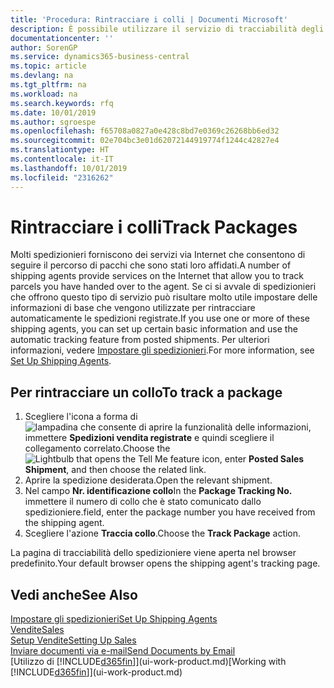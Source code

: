 ```yaml
---
title: 'Procedura: Rintracciare i colli | Documenti Microsoft'
description: È possibile utilizzare il servizio di tracciabilità degli spedizionieri per vedere lo stato di avanzamento di una consegna.
documentationcenter: ''
author: SorenGP
ms.service: dynamics365-business-central
ms.topic: article
ms.devlang: na
ms.tgt_pltfrm: na
ms.workload: na
ms.search.keywords: rfq
ms.date: 10/01/2019
ms.author: sgroespe
ms.openlocfilehash: f65708a0827a0e428c8bd7e0369c26268bb6ed32
ms.sourcegitcommit: 02e704bc3e01d62072144919774f1244c42827e4
ms.translationtype: HT
ms.contentlocale: it-IT
ms.lasthandoff: 10/01/2019
ms.locfileid: "2316262"
---
```

# <a name="track-packages"></a><span data-ttu-id="00ba7-103">Rintracciare i colli</span><span class="sxs-lookup"><span data-stu-id="00ba7-103">Track Packages</span></span>
<span data-ttu-id="00ba7-104">Molti spedizionieri forniscono dei servizi via Internet che consentono di seguire il percorso di pacchi che sono stati loro affidati.</span><span class="sxs-lookup"><span data-stu-id="00ba7-104">A number of shipping agents provide services on the Internet that allow you to track parcels you have handed over to the agent.</span></span> <span data-ttu-id="00ba7-105">Se ci si avvale di spedizionieri che offrono questo tipo di servizio può risultare molto utile impostare delle informazioni di base che vengono utilizzate per rintracciare automaticamente le spedizioni registrate.</span><span class="sxs-lookup"><span data-stu-id="00ba7-105">If you use one or more of these shipping agents, you can set up certain basic information and use the automatic tracking feature from posted shipments.</span></span> <span data-ttu-id="00ba7-106">Per ulteriori informazioni, vedere [Impostare gli spedizionieri](sales-how-to-set-up-shipping-agents.md).</span><span class="sxs-lookup"><span data-stu-id="00ba7-106">For more information, see [Set Up Shipping Agents](sales-how-to-set-up-shipping-agents.md).</span></span>  

## <a name="to-track-a-package"></a><span data-ttu-id="00ba7-107">Per rintracciare un collo</span><span class="sxs-lookup"><span data-stu-id="00ba7-107">To track a package</span></span>
1. <span data-ttu-id="00ba7-108">Scegliere l'icona a forma di ![lampadina che consente di aprire la funzionalità delle informazioni](media/ui-search/search_small.png "Informazioni sull'operazione che si desidera eseguire"), immettere **Spedizioni vendita registrate** e quindi scegliere il collegamento correlato.</span><span class="sxs-lookup"><span data-stu-id="00ba7-108">Choose the ![Lightbulb that opens the Tell Me feature](media/ui-search/search_small.png "Tell me what you want to do") icon, enter **Posted Sales Shipment**, and then choose the related link.</span></span>
2. <span data-ttu-id="00ba7-109">Aprire la spedizione desiderata.</span><span class="sxs-lookup"><span data-stu-id="00ba7-109">Open the relevant shipment.</span></span>
3. <span data-ttu-id="00ba7-110">Nel campo **Nr. identificazione collo**</span><span class="sxs-lookup"><span data-stu-id="00ba7-110">In the **Package Tracking No.**</span></span> <span data-ttu-id="00ba7-111">immettere il numero di collo che è stato comunicato dallo spedizioniere.</span><span class="sxs-lookup"><span data-stu-id="00ba7-111">field, enter the package number you have received from the shipping agent.</span></span>
4. <span data-ttu-id="00ba7-112">Scegliere l'azione **Traccia collo**.</span><span class="sxs-lookup"><span data-stu-id="00ba7-112">Choose the **Track Package** action.</span></span>

<span data-ttu-id="00ba7-113">La pagina di tracciabilità dello spedizioniere viene aperta nel browser predefinito.</span><span class="sxs-lookup"><span data-stu-id="00ba7-113">Your default browser opens the shipping agent's tracking page.</span></span>

## <a name="see-also"></a><span data-ttu-id="00ba7-114">Vedi anche</span><span class="sxs-lookup"><span data-stu-id="00ba7-114">See Also</span></span>
[<span data-ttu-id="00ba7-115">Impostare gli spedizionieri</span><span class="sxs-lookup"><span data-stu-id="00ba7-115">Set Up Shipping Agents</span></span>](sales-how-to-set-up-shipping-agents.md)  
[<span data-ttu-id="00ba7-116">Vendite</span><span class="sxs-lookup"><span data-stu-id="00ba7-116">Sales</span></span>](sales-manage-sales.md)  
[<span data-ttu-id="00ba7-117">Setup Vendite</span><span class="sxs-lookup"><span data-stu-id="00ba7-117">Setting Up Sales</span></span>](sales-setup-sales.md)  
[<span data-ttu-id="00ba7-118">Inviare documenti via e-mail</span><span class="sxs-lookup"><span data-stu-id="00ba7-118">Send Documents by Email</span></span>](ui-how-send-documents-email.md)  
<span data-ttu-id="00ba7-119">[Utilizzo di [!INCLUDE[d365fin](includes/d365fin_md.md)]](ui-work-product.md)</span><span class="sxs-lookup"><span data-stu-id="00ba7-119">[Working with [!INCLUDE[d365fin](includes/d365fin_md.md)]](ui-work-product.md)</span></span>
